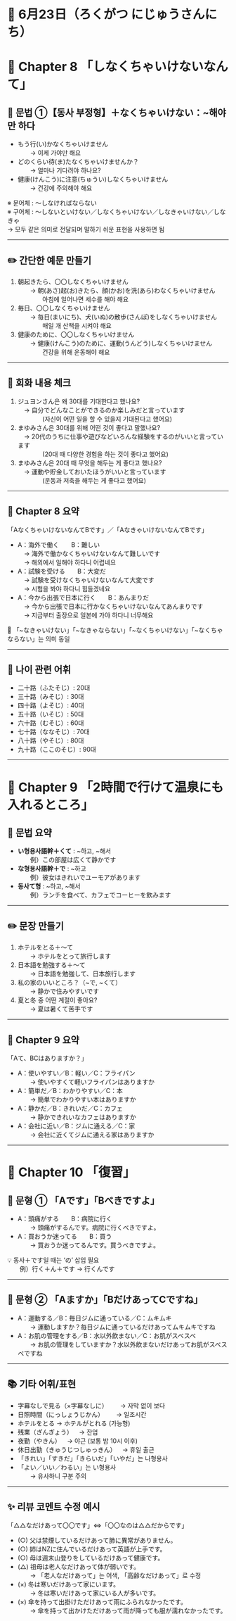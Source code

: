 # 📆 6月23日（ろくがつ にじゅうさんにち）

# 📘 Chapter 8 「しなくちゃいけないなんて」

## 📌 문법 ①【동사 부정형】＋なくちゃいけない：~해야만 하다  
- もう行(い)かなくちゃいけません  
  → 이제 가야만 해요  
- どのくらい待(ま)たなくちゃいけませんか？  
  → 얼마나 기다려야 하나요?  
- 健康(けんこう)に注意(ちゅうい)しなくちゃいけません  
  → 건강에 주의해야 해요  

※ 문어체 : ～しなければならない  
※ 구어체 : ～しないといけない／しなくちゃいけない／しなきゃいけない／しなきゃ  
→ 모두 같은 의미로 전달되며 말하기 쉬운 표현을 사용하면 됨

---

## ✏️ 간단한 예문 만들기
1. 朝起きたら、〇〇しなくちゃいけません  
  → 朝(あさ)起(お)きたら、顔(かお)を洗(あら)わなくちゃいけません  
    아침에 일어나면 세수를 해야 해요  
2. 毎日、〇〇しなくちゃいけません  
  → 毎日(まいにち)、犬(いぬ)の散歩(さんぽ)をしなくちゃいけません  
    매일 개 산책을 시켜야 해요  
3. 健康のために、〇〇しなくちゃいけません  
  → 健康(けんこう)のために、運動(うんどう)しなくちゃいけません  
    건강을 위해 운동해야 해요  

---

## 💬 회화 내용 체크  
1. ジュヨンさん은 왜 30대를 기대한다고 했나요?  
 → 自分でどんなことができるのか楽しみだと言っています  
    (자신이 어떤 일을 할 수 있을지 기대된다고 했어요)  
2. まゆみさん은 30대를 위해 어떤 것이 좋다고 말했나요?  
 → 20代のうちに仕事や遊びなどいろんな経験をするのがいいと言っています  
    (20대 때 다양한 경험을 하는 것이 좋다고 했어요)  
3. まゆみさん은 20대 때 무엇을 해두는 게 좋다고 했나요?  
 → 運動や貯金しておいたほうがいいと言っています  
    (운동과 저축을 해두는 게 좋다고 했어요)  

---

## 🧾 Chapter 8 요약  
「AなくちゃいけないなんてBです」／「AなきゃいけないなんてBです」  
- A：海外で働く  B：難しい  
 → 海外で働かなくちゃいけないなんて難しいです  
 → 해외에서 일해야 하다니 어렵네요  
- A：試験を受ける  B：大変だ  
 → 試験を受けなくちゃいけないなんて大変です  
 → 시험을 봐야 하다니 힘들겠네요  
- A：今から出張で日本に行く  B：あんまりだ  
 → 今から出張で日本に行かなくちゃいけないなんてあんまりです  
 → 지금부터 출장으로 일본에 가야 하다니 너무해요  

📌 「~なきゃいけない」「~なきゃならない」「~なくちゃいけない」「~なくちゃならない」는 의미 동일

---

## 🧠 나이 관련 어휘  
- 二十路（ふたそじ）: 20대  
- 三十路（みそじ）: 30대  
- 四十路（よそじ）: 40대  
- 五十路（いそじ）: 50대  
- 六十路（むそじ）: 60대  
- 七十路（ななそじ）: 70대  
- 八十路（やそじ）: 80대  
- 九十路（ここのそじ）: 90대  

---

# 📘 Chapter 9 「2時間で行けて温泉にも入れるところ」

## 📌 문법 요약  
- **い형용사語幹＋くて** : ~하고, ~해서  
  例）この部屋は広くて静かです  
- **な형용사語幹＋で** : ~하고  
  例）彼女はきれいでユーモアがあります  
- **동사て형** : ~하고, ~해서  
  例）ランチを食べて、カフェでコーヒーを飲みます  

---

## ✏️ 문장 만들기  
1. ホテルをとる＋～て  
  → ホテルをとって旅行します  
2. 日本語を勉強する＋～て  
  → 日本語を勉強して、日本旅行します  
3. 私の家のいいところ？（~で, ~くて）  
  → 静かで住みやすいです  
4. 夏と冬 중 어떤 계절이 좋아요?  
  → 夏は暑くて苦手です  

---

## 🧾 Chapter 9 요약  
「Aて、BCはありますか？」  
- A：使いやすい／B：軽い／C：フライパン  
  → 使いやすくて軽いフライパンはありますか  
- A：簡単だ／B：わかりやすい／C：本  
  → 簡単でわかりやすい本はありますか  
- A：静かだ／B：きれいだ／C：カフェ  
  → 静かできれいなカフェはありますか  
- A：会社に近い／B：ジムに通える／C：家  
  → 会社に近くてジムに通える家はありますか  

---

# 📘 Chapter 10 「復習」

## 📌 문형 ① 「Aです」「Bべきですよ」  
- A：頭痛がする  B：病院に行く  
  → 頭痛がするんです。病院に行くべきですよ。  
- A：買おうか迷ってる  B：買う  
  → 買おうか迷ってるんです。買うべきですよ。  

💡 동사＋です일 때는 ‘の’ 삽입 필요  
  例）行く＋ん＋です → 行くんです

---

## 📌 문형 ② 「Aますか」「BだけあってCですね」  
- A：運動する／B：毎日ジムに通っている／C：ムキムキ  
  → 運動しますか？毎日ジムに通っているだけあってムキムキですね  
- A：お肌の管理をする／B：水以外飲まない／C：お肌がスベスベ  
  → お肌の管理をしていますか？水以外飲まないだけあってお肌がスベスベですね  

---

## 📚 기타 어휘/표현  
- 字幕なしで見る（×字幕なしに）  → 자막 없이 보다  
- 日照時間（にっしょうじかん）  → 일조시간  
- ホテルをとる → ホテルがとれる (가능형)  
- 残業（ざんぎょう） → 잔업  
- 夜勤（やきん） → 야근 (보통 밤 10시 이후)  
- 休日出勤（きゅうじつしゅっきん） → 휴일 출근  
- 「きれい」「すきだ」「きらいだ」「いやだ」는 나형용사  
- 「よい／いい／わるい」는 い형용사  
  → 유사하니 구분 주의

---

## ✨ 리뷰 코멘트 수정 예시  
「△△なだけあって〇〇です」⇔「〇〇なのは△△だからです」  
- (○) 父は禁煙しているだけあって肺に異常がありません。  
- (○) 姉はNZに住んでいるだけあって英語が上手です。  
- (○) 母は週末山登りをしているだけあって健康です。  
- (△) 祖母は老人なだけあって体が弱いです。  
  → 「老人なだけあって」는 어색, 「高齢なだけあって」로 수정  
- (×) 冬は寒いだけあって家にいます。  
  → 冬は寒いだけあって家にいる人が多いです。  
- (×) 傘を持って出掛けただけあって雨にふられなかったです。  
  → 傘を持って出かけただけあって雨が降っても服が濡れなかったです。


